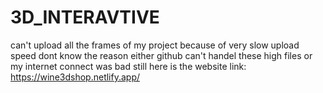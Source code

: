 # 3D_INTERAVTIVE 
can't upload all the frames of my project because of very slow upload speed dont know the reason either github can't handel these high files or my internet connect was bad 
still here is the website link: https://wine3dshop.netlify.app/
